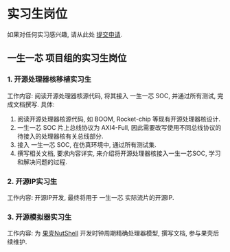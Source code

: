 # 实习生岗位

如果对任何实习感兴趣, 请从此处 [提交申请]().

## 一生一芯 项目组的实习生岗位

### 1. 开源处理器核移植实习生

工作内容: 阅读开源处理器核源代码, 将其接入 一生一芯 SOC, 并通过所有测试, 完成文档撰写. 具体:

1. 阅读开源处理器核源代码, 如 BOOM, Rocket-chip 等现有开源处理器核设计.
2. 一生一芯 SOC 片上总线协议为 AXI4-Full, 因此需要改写使用不同总线协议的待接入的处理器核有关总线部分.
3. 接入 一生一芯 SOC, 在仿真环境中, 通过所有测试集.
4. 撰写相关文档, 要求内容详实, 来介绍将开源处理器核接入一生一芯SOC, 学习和解决问题的过程.

### 2. 开源IP实习生

工作内容: 开源IP开发, 最终将用于 一生一芯 实际流片的开源IP.


### 3. 开源模拟器实习生

工作内容: 为 [果壳NutShell](https://github.com/OSCPU/NutShell) 开发时钟周期精确处理器模型, 撰写文档, 参与果壳后续维护.